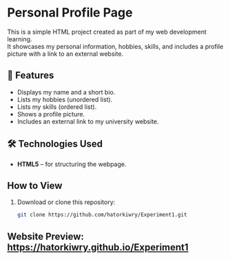 # Personal Profile Page

This is a simple HTML project created as part of my web development learning.  
It showcases my personal information, hobbies, skills, and includes a profile picture with a link to an external website.

## 📄 Features
- Displays my name and a short bio.
- Lists my hobbies (unordered list).
- Lists my skills (ordered list).
- Shows a profile picture.
- Includes an external link to my university website.

## 🛠 Technologies Used
- **HTML5** – for structuring the webpage.


## How to View
1. Download or clone this repository:
   ```bash
   git clone https://github.com/hatorkiwry/Experiment1.git

## Website Preview: https://hatorkiwry.github.io/Experiment1
